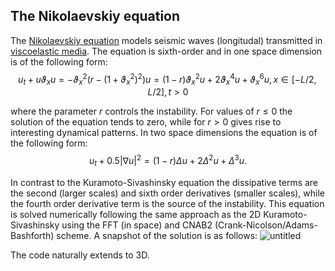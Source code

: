 ## The Nikolaevskiy equation

The [Nikolaevskiy equation](https://core.ac.uk/download/pdf/56373642.pdf) models seismic waves (longitudal) transmitted in [viscoelastic media](https://academic.oup.com/ptp/article/106/2/315/1878465). The equation is sixth-order and in one space dimension is of the following form:
$$u_t+u\vartheta_x u = -\vartheta_x^2 \left(r-(1+\vartheta_x^2)^2 \right)u= (1-r) \vartheta_x^2 u +2 \vartheta_x^4 u +\vartheta_x^6 u, x\in [-L/2,L/2],t>0$$

where the parameter $r$ controls the instability. For values of $r \leq 0$ the solution of the equation tends to zero, while for $r>0$ gives rise to interesting dynamical patterns. In two space dimensions the equation is of the following form:
$$u_t+0.5|\nabla u|^2 = (1-r) \Delta u +2 \Delta^2 u +\Delta^3 u.$$

In contrast to the Kuramoto-Sivashinsky equation the dissipative terms are the second (larger scales) and sixth order derivatives (smaller scales), while the fourth order derivative term is the source of the instability. This equation is solved numerically following the same approach as the 2D Kuramoto-Sivashinsky using the FFT (in space) and CNAB2 (Crank-Nicolson/Adams-Bashforth) scheme.
A snapshot of the solution is as follows:
![untitled](https://github.com/cfilelispapadopoulos/Tiny-Examples-of-Computational-Physics/assets/137081674/9bb5a975-e25f-4cc6-896f-dbfd17531e3d)

The code naturally extends to 3D.
